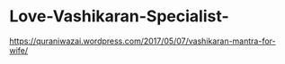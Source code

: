# Love-Vashikaran-Specialist-
https://quraniwazai.wordpress.com/2017/05/07/vashikaran-mantra-for-wife/
